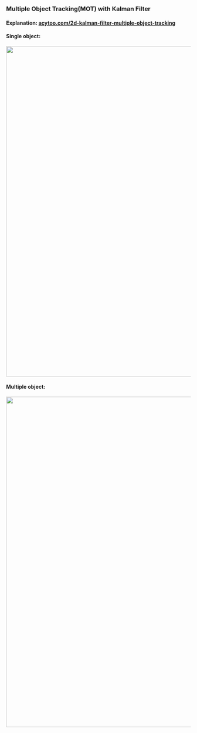 ### Multiple Object Tracking(MOT) with Kalman Filter

#### Explanation: [acytoo.com/2d-kalman-filter-multiple-object-tracking](https://acytoo.com/2d-kalman-filter-multiple-object-tracking)

#### Single object:
<center><img width=900 src='https://cdn.jsdelivr.net/gh/acytxx/a18f3c90988@dev/acytoo_sin_track.gif'></center>

#### Multiple object:
<center><img width=900 src='https://cdn.jsdelivr.net/gh/acytxx/a18f3c90988@dev/acytoo_mul_track.gif'></center>